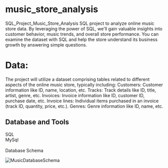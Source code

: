 # music_store_analysis
<h>SQL_Project_Music_Store_Analysis</h>
SQL project to analyze online music store data. By leveraging the power of SQL, we'll gain valuable insights into customer behavior, music trends, and overall store performance. You can examine the dataset with SQL and help the store understand its business growth by answering simple questions.
<h1> Data: </h1>
The project will utilize a dataset comprising tables related to different aspects of the online music store, typically including: Customers: Customer information like ID, name, location, etc. Tracks: Track details like ID, title, artist, genre, etc. Invoices: Invoice information like ID, customer ID, purchase date, etc. Invoice lines: Individual items purchased in an invoice (track ID, quantity, price, etc.). Genres: Genre information like ID, name, etc.
<h2>Database and Tools</h2>
SQL 
<br> MySql</br>
<br>Database Schema</br>


![MusicDatabaseSchema](https://github.com/DEVANSH8953/music_store_analysis/assets/99635503/967ad909-cf66-4de0-8da6-4b51ff6e75ff)
